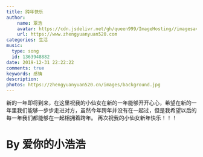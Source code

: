 ```yaml
---
title: 跨年快乐
author:
	name: 覃浩
	avatar: https://cdn.jsdelivr.net/gh/queen999/ImageHosting//imagesavatar.jpg
	url: https://www.zhengyuanyuan520.com
categories: 生活
music:
  type: song  
  id: 1363948882
date: 2019-12-31 22:22:22
comments: true
keywords: 感情
description: 
photos: https://zhengyuanyuan520.cn/images/background.jpg
---
```

新的一年即将到来，在这里祝我的小仙女在新的一年能够开开心心，希望在新的一年里我们能够一步步走进对方，虽然今年跨年并没有在一起过，但是我希望以后的每一年我们都能够在一起相拥着跨年。
再次祝我的小仙女新年快乐！！！

# By 爱你的小浩浩 #